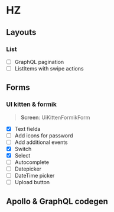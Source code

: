 # HZ

## Layouts 

### List

- [ ] GraphQL pagination
- [ ] ListItems with swipe actions

## Forms

### UI kitten & formik

> **Screen**: UiKittenFormikForm

- [X] Text fielda
 - [ ] Add icons for password
 - [ ] Add additional events
- [X] Switch
- [X] Select
- [ ] Autocomplete
- [ ] Datepicker
- [ ] DateTime picker
- [ ] Upload button

## Apollo & GraphQL codegen
